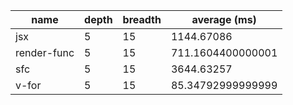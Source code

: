 | name        | depth | breadth | average (ms)      |
| ----------- | ----- | ------- | ----------------- |
| jsx         | 5     | 15      | 1144.67086        |
| render-func | 5     | 15      | 711.1604400000001 |
| sfc         | 5     | 15      | 3644.63257        |
| v-for       | 5     | 15      | 85.34792999999999 |